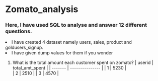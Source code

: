 # Zomato_analysis

### Here, I have used SQL to analyse and answer 12 different questions.
<li> I have created 4 dataset namely users, sales, product and goldusers_signup. </li>
<li> I have given dump values for them if you wonder </li>

1. What is the total amount each customer spent on zomato?
| userid	| total_amt_spent |
| ------- | --------------- |
| 1       | 5230            |   
| 2	      | 2510            |
| 3	      | 4570            |
